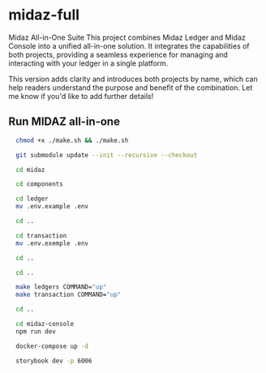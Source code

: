 # midaz-full

Midaz All-in-One Suite
This project combines Midaz Ledger and Midaz Console into a unified all-in-one solution. It integrates the capabilities of both projects, providing a seamless experience for managing and interacting with your ledger in a single platform.

This version adds clarity and introduces both projects by name, which can help readers understand the purpose and benefit of the combination. Let me know if you'd like to add further details!

## Run MIDAZ all-in-one
```bash
  chmod +x ./make.sh && ./make.sh
```

```bash
  git submodule update --init --recursive --checkout

  cd midaz

  cd components

  cd ledger
  mv .env.example .env

  cd ..

  cd transaction
  mv .env.exemple .env

  cd ..

  cd ..

  make ledgers COMMAND="up"
  make transaction COMMAND="up"

  cd ..

  cd midaz-console
  npm run dev

  docker-compose up -d

  storybook dev -p 6006
```